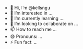 - 👋 Hi, I’m @kellsngu
- 👀 I’m interested in ...
- 🌱 I’m currently learning ...
- 💞️ I’m looking to collaborate on ...
- 📫 How to reach me ...
- 😄 Pronouns: ...
- ⚡ Fun fact: ...

<!---
kellsngu/kellsngu is a ✨ special ✨ repository because its `README.md` (this file) appears on your GitHub profile.
You can click the Preview link to take a look at your changes.
--->

